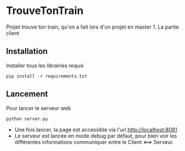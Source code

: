 # TrouveTonTrain #
Projet trouve ton train, qu'on a fait lors d'un projet en master 1. 
La partie client

## Installation ##

Installer tous les librairies requis
```shell
pip install -r requirements.txt
```

## Lancement ##

Pour lancer le serveur web
```shell
python server.py
```

 - Une fois lancer, la page est accessible via l'url [http://localhost:8081](http://localhost:8081)
 - Le serveur est lancée en mode debug par défaut, pour bien voir les différentes informations communiquer entre le Client <==> Serveur.
